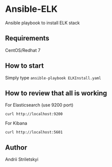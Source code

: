 Ansible-ELK
=========

Ansible playbook to install ELK stack

Requirements
------------

CentOS/Redhat 7

How to start
------------

Simply type 
```ansible-playbook ELKInstall.yaml```

How to review that all is working
------------
For Elasticsearch (use 9200 port)

```curl http://localhost:9200```

For Kibana

```curl http://localhost:5601```

Author
------------
Andrii Striletskyi
